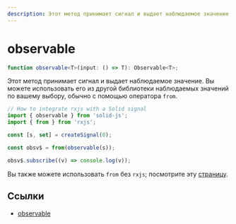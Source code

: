 ```yaml
---
description: Этот метод принимает сигнал и выдает наблюдаемое значение
---
```


# observable

```ts
function observable<T>(input: () => T): Observable<T>;
```

Этот метод принимает сигнал и выдает наблюдаемое значение. Вы можете использовать его из другой библиотеки наблюдаемых значений по вашему выбору, обычно с помощью оператора `from`.

```ts
// How to integrate rxjs with a Solid signal
import { observable } from 'solid-js';
import { from } from 'rxjs';

const [s, set] = createSignal(0);

const obsv$ = from(observable(s));

obsv$.subscribe((v) => console.log(v));
```

Вы также можете использовать `from` без `rxjs`; посмотрите эту [страницу](from.md).

## Ссылки

-   [observable](https://docs.solidjs.com/references/api-reference/reactive-utilities/observable)
